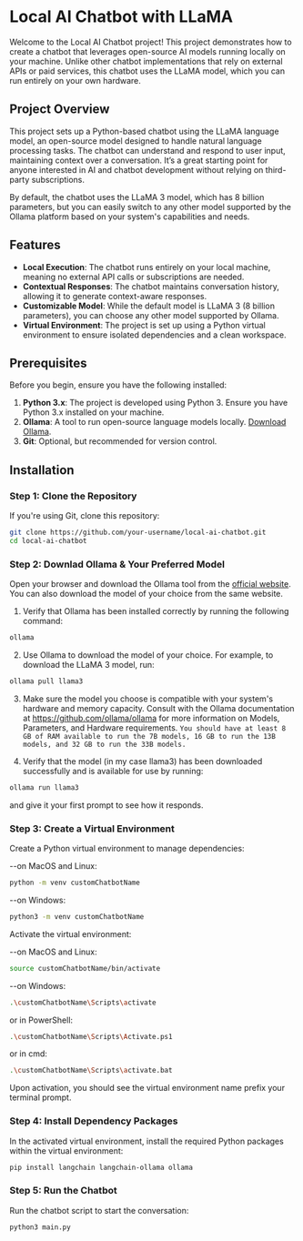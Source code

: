 # Local AI Chatbot with LLaMA

Welcome to the Local AI Chatbot project! This project demonstrates how to create a chatbot that leverages open-source AI models running locally on your machine. Unlike other chatbot implementations that rely on external APIs or paid services, this chatbot uses the LLaMA model, which you can run entirely on your own hardware.

## Project Overview

This project sets up a Python-based chatbot using the LLaMA language model, an open-source model designed to handle natural language processing tasks. The chatbot can understand and respond to user input, maintaining context over a conversation. It’s a great starting point for anyone interested in AI and chatbot development without relying on third-party subscriptions.

By default, the chatbot uses the LLaMA 3 model, which has 8 billion parameters, but you can easily switch to any other model supported by the Ollama platform based on your system's capabilities and needs.

## Features

- **Local Execution**: The chatbot runs entirely on your local machine, meaning no external API calls or subscriptions are needed.
- **Contextual Responses**: The chatbot maintains conversation history, allowing it to generate context-aware responses.
- **Customizable Model**: While the default model is LLaMA 3 (8 billion parameters), you can choose any other model supported by Ollama.
- **Virtual Environment**: The project is set up using a Python virtual environment to ensure isolated dependencies and a clean workspace.

## Prerequisites

Before you begin, ensure you have the following installed:

1. **Python 3.x**: The project is developed using Python 3. Ensure you have Python 3.x installed on your machine.
2. **Ollama**: A tool to run open-source language models locally. [Download Ollama](https://ollama.com).
3. **Git**: Optional, but recommended for version control.

## Installation

### Step 1: Clone the Repository

If you're using Git, clone this repository:

```bash
git clone https://github.com/your-username/local-ai-chatbot.git
cd local-ai-chatbot
```

### Step 2: Downlad Ollama & Your Preferred Model

Open your browser and download the Ollama tool from the [official website](https://ollama.com). You can also download the model of your choice from the same website.

1. Verify that Ollama has been installed correctly by running the following command:

```bash
ollama
```

2. Use Ollama to download the model of your choice. For example, to download the LLaMA 3 model, run:

```bash
ollama pull llama3
```

3. Make sure the model you choose is compatible with your system's hardware and memory capacity. Consult with the Ollama
   documentation at https://github.com/ollama/ollama for more information on Models, Parameters, and Hardware requirements.
   `You should have at least 8 GB of RAM available to run the 7B models, 16 GB to run the 13B models, and 32 GB to run the 33B models.`

4. Verify that the model (in my case llama3) has been downloaded successfully and is available for use by running:

```bash
ollama run llama3
```

and give it your first prompt to see how it responds.

### Step 3: Create a Virtual Environment

Create a Python virtual environment to manage dependencies:

--on MacOS and Linux:

```bash
python -m venv customChatbotName
```

--on Windows:

```bash
python3 -m venv customChatbotName
```

Activate the virtual environment:

--on MacOS and Linux:

```bash
source customChatbotName/bin/activate
```

--on Windows:

```bash
.\customChatbotName\Scripts\activate
```

or in PowerShell:

```bash
.\customChatbotName\Scripts\Activate.ps1
```

or in cmd:

```bash
.\customChatbotName\Scripts\activate.bat
```

Upon activation, you should see the virtual environment name prefix your terminal prompt.

### Step 4: Install Dependency Packages

In the activated virtual environment, install the required Python packages within the virtual environment:

```bash
pip install langchain langchain-ollama ollama
```

### Step 5: Run the Chatbot

Run the chatbot script to start the conversation:

```bash
python3 main.py
```
